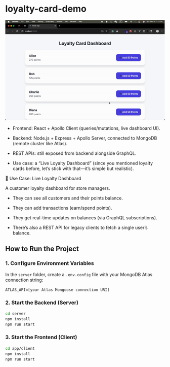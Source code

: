 # loyalty-card-demo

![demo.gif](./demo.gif)

- Frontend: React + Apollo Client (queries/mutations, live dashboard UI).

- Backend: Node.js + Express + Apollo Server, connected to MongoDB (remote cluster like Atlas).

- REST APIs: still exposed from backend alongside GraphQL.

- Use case: a “Live Loyalty Dashboard” (since you mentioned loyalty cards before, let’s stick with that—it’s simple but realistic).

🔹 Use Case: Live Loyalty Dashboard

A customer loyalty dashboard for store managers.

- They can see all customers and their points balance.

- They can add transactions (earn/spend points).

- They get real-time updates on balances (via GraphQL subscriptions).

- There’s also a REST API for legacy clients to fetch a single user’s balance.

## How to Run the Project

### 1. Configure Environment Variables

In the `server` folder, create a `.env.config` file with your MongoDB Atlas connection string:

```env
ATLAS_API=[your Atlas Mongoose connection URI]
```

### 2. Start the Backend (Server)

```bash
cd server
npm install
npm run start
```

### 3. Start the Frontend (Client)

```bash
cd app/client
npm install
npm run start
```

